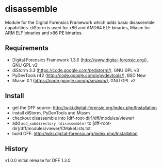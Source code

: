 disassemble
===========

Module for the Digital Forensics Framework which adds basic disassemble capabilities.
diStorm is used for x86 and AMD64 ELF binaries, Miasm for ARM ELF binaries and x86 PE binaries.


Requirements
------------

*   Digital Forensics Framework 1.3.0 (http://www.digital-forensic.org/), GNU GPL v2
*   diStorm 3.3 (https://code.google.com/p/distorm/), GNU GPL v3
*   PyDevTools r42 (http://code.google.com/p/pydevtools/), BSD New
*   Miasm 0.1 (https://code.google.com/p/smiasm/), GNU GPL v2


Install
-------

*   get the DFF source: http://wiki.digital-forensic.org/index.php/Installation
*   install diStorm, PyDevTools and Miasm
*   checkout disassemble into [dff-root-dir]/dff/modules/viewer/
*   add `add_subdirectory (disassemble)` to [dff-root-dir]/dff/modules/viewer/CMakeLists.txt
*   build DFF: http://wiki.digital-forensic.org/index.php/Installation


History
-------

v1.0.0 initial release for DFF 1.3.0

